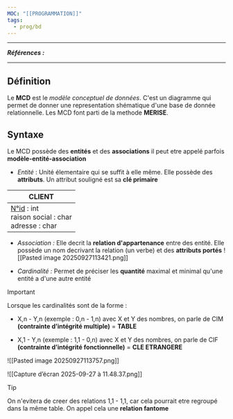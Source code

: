 ```yaml
---
MOC: "[[PROGRAMMATION]]"
tags:
  - prog/bd
---
```

---
***Références :***

---
## Définition

Le **MCD** est le *modèle conceptuel de données*.
C'est un diagramme qui permet de donner une representation shématique d'une base de donnée relationnelle. 
Les MCD font parti de la methode **MERISE**.

## Syntaxe 
Le MCD possède des **entités** et des **associations**
il peut etre appelé parfois **modèle-entité-association**

- *Entité* : Unité élementaire qui se suffit à elle même. Elle possède des **attributs**. Un attribut souligné est sa **clé primaire**

| CLIENT                                                      |
| ----------------------------------------------------------- |
| <u>N°id</u> : int<br>raison social : char<br>adresse : char |
- *Association :* Elle decrit la **relation d'appartenance** entre des entité. Elle possède un nom decrivant la relation (un verbe) et des **attributs portés**
![[Pasted image 20250927113421.png]]

- *Cardinalité :* Permet de préciser les **quantité** maximal et minimal qu'une entité a d'une autre entité

> [!important]
> Lorsque les cardinalités sont de la forme :
> - X,n - Y,n (exemple : 0,n - 1,n) avec X et Y des nombres, on parle de CIM **(contrainte d’intégrité multiple)** = **TABLE**
> 
> - X,1 - Y,n (exemple : 1,1 - 0,n) avec X et Y des nombres, on parle de CIF **(contrainte d’intégrité fonctionnelle)** = **CLE ETRANGERE**

![[Pasted image 20250927113757.png]]

![[Capture d’écran 2025-09-27 à 11.48.37.png]]

> [!tip]
> On n'evitera de creer des relations 1,1 - 1,1, car cela pourrait etre regroupé dans la même table. On appel cela une **relation fantome**

